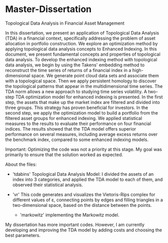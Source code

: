 # Master-Dissertation
Topological Data Analysis in Financial Asset Management


In this dissertation, we present an application of Topological Data Analysis (TDA) in a financial context, specifically addressing the problem of asset allocation in portfolio construction. We explore an optimization method by applying topological data analysis concepts to Enhanced Indexing. In this document, we present fundamental concepts and properties of topological data analysis. To develop the enhanced indexing method with topological data analysis, we begin by using the Takens' embedding method to reconstruct the time series of returns of a financial index in a high-dimensional space. We generate point cloud data sets and associate them with a topological space. Then we apply persistent homology to discover the topological patterns that appear in the multidimensional time series. The TDA norm allows a new approach to studying time series volatility. A two-step TDA optimization model for enhanced indexing is presented. In the first step, the assets that make up the market index are filtered and divided into three groups. This strategy has proven beneficial for investors. In the second step, we apply the optimization model to build a portfolio from the filtered asset groups for enhanced indexing. We applied statistical measures to the results to evaluate their performance on four financial indices. The results showed that the TDA model offers superior performance on several measures, including average excess returns over the benchmark index, compared to some enhanced indexing models.

Important: Optimizing the code was not a priority at this stage. My goal was primarily to ensure that the solution worked as expected.


About the files:


- 'tdabins'
  Topological Data Analysis Model: I divided the assets of an index into 3 categories, 
and applied the TDA model to each of them, and observed their statistical analysis.


- 'vr'
  This code generates and visualizes the Vietoris-Rips complex for different values of ε, connecting points by edges and filling triangles in a two-dimensional space, based on the distance between the points.

  - 'markowitz'
 implementing the Markowitz model.


My dissertation has more important codes. However, I am currently developing and improving the TDA model by adding costs and choosing the best parameters. 

